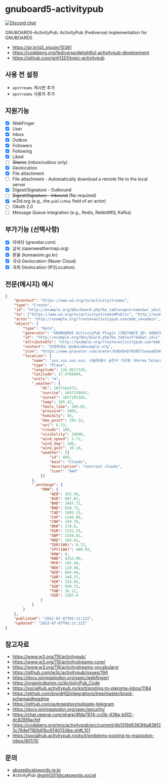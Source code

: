 # gnuboard5-activitypub
[![Discord chat](https://img.shields.io/discord/359930650330923008?logo=discord)](https://discord.gg/dBE65JgcBW)

GNUBOARD5-ActivityPub: ActivityPub (Fediverse) implementation for GNUBOARD5

* https://sir.kr/g5_plugin/10381
* https://codeberg.org/fediverse/delightful-activitypub-development
* https://github.com/gnh1201/topic-activitypub

## 사용 전 설정
  * `apstreams` 게시판 추가
  * `apstreams` 사용자 추가

## 지원기능
- [x] WebFinger
- [x] User
- [x] Inbox
- [x] Outbox
- [x] Followers
- [x] Following
- [x] Liked
- [ ] ~~Shares~~ (inbox/outbox only)
- [x] Geolocation
- [x] File attachment
- [ ] File attachment - Automatically download a remote file to the local server
- [x] Digest/Signature - Outbound
- [ ] ~~Digest/Signature - Inbound~~ (No required)
- [x] w3id.org (e.g., the `publicKey` field of an actor)
- [ ] OAuth 2.0
- [ ] Message Queue integration (e.g., Redis, RebbitMQ, Kafka)

## 부가기능 (선택사항)
- [x] 아바타 (gravatar.com)
- [x] 날씨 (openweathermap.org)
- [x] 환율 (koreaexim.go.kr)
- [x] 국내 Geolocation (Naver Cloud)
- [x] 국외 Geolocation (IP2Location)

## 전문(메시지) 예시

```json
{
    "@context": "https://www.w3.org/ns/activitystreams",
    "type": "Create",
    "id": "http://example.org/bbs/board.php?bo_table=apstreams&wr_id=235",
    "to": ["https://www.w3.org/ns/activitystreams#Public", "http://example.org/?route=activitypub.user&mb_id=admin"],
    "actor": "http://example.org/?route=activitypub.user&mb_id=admin",
    "object": {
        "type": "Note",
        "generator": "GNUBOARD5 ActivityPub Plugin (INSTANCE_ID: 4d6076784cbd864ade7c746690d37051, INSTANCE_VERSION: 0.1.11-dev)",
        "id": "http://example.org/bbs/board.php?bo_table=free&wr_id=1",
        "attributedTo": "http://example.org/?route=activitypub.user&mb_id=admin",
        "content": "안녕하세요 @admin@example.org",
        "icon": "https://www.gravatar.com/avatar/bdbd5eb70305f1eaaa0340687758676a",
        "location": {
            "name": "xxx.xxx.xxx.xxx, 서울특별시 금천구 가산동 (Korea Telecom), Seoul, Seoul-teukbyeolsi, Korea (Republic of), KR, 06030, +09:00",
            "type": "Place",
            "longitude": 126.8917326,
            "latitude": 37.4769094,
            "units": "m",
            "_weather": {
                "dt": 1657163472,
                "sunrise": 1657138663,
                "sunset": 1657191385,
                "temp": 305.42,
                "feels_like": 309.65,
                "pressure": 1005,
                "humidity": 56,
                "dew_point": 295.52,
                "uvi": 8.53,
                "clouds": 100,
                "visibility": 10000,
                "wind_speed": 5.72,
                "wind_deg": 186,
                "wind_gust": 10.14,
                "weather": [{
                    "id": 804,
                    "main": "Clouds",
                    "description": "overcast clouds",
                    "icon": "04d"
                }]
            },
            "_exchange": {
                "KRW": {
                    "AED": 355.94,
                    "AUD": 887.07,
                    "BHD": 3467.72,
                    "BND": 930.73,
                    "CAD": 1003.15,
                    "CHF": 1346.86,
                    "CNH": 194.76,
                    "DKK": 178.9,
                    "EUR": 1331.33,
                    "GBP": 1558.81,
                    "HKD": 166.61,
                    "IDR(100)": 8.72,
                    "JPY(100)": 960.93,
                    "KRW": 0,
                    "KWD": 4253.09,
                    "MYR": 295.49,
                    "NOK": 128.98,
                    "NZD": 804.44,
                    "SAR": 348.27,
                    "SEK": 124.02,
                    "SGD": 930.73,
                    "THB": 36.12,
                    "USD": 1307.4
                }
            }
        }
    },
    "published": "2022-07-07T03:11:12Z",
    "updated": "2022-07-07T03:11:12Z"
}
```

## 참고자료
* https://www.w3.org/TR/activitypub/
* https://www.w3.org/TR/activitystreams-core/
* https://www.w3.org/TR/activitystreams-vocabulary/
* https://github.com/w3c/activitypub/issues/194
* https://docs.joinmastodon.org/spec/webfinger/
* https://organicdesign.nz/ActivityPub_Code
* https://socialhub.activitypub.rocks/t/posting-to-pleroma-inbox/1184
* https://github.com/broidHQ/integrations/tree/master/broid-schemas#readme
* https://github.com/autogestion/pubgate-telegram
* https://docs.joinmastodon.org/spec/security/
* https://chat.openai.com/share/4fda7974-cc0b-439a-b0f2-dc828f8acfef
* https://codeberg.org/mro/activitypub/src/commit/4b1319d5363f4a836f23c784ef780b81bc674013/like.sh#L101
* https://socialhub.activitypub.rocks/t/problems-posting-to-mastodon-inbox/801/10

## 문의
* abuse@catswords.re.kr
* ActivityPub [@gnh1201@catswords.social](https://catswords.social/@gnh1201)
